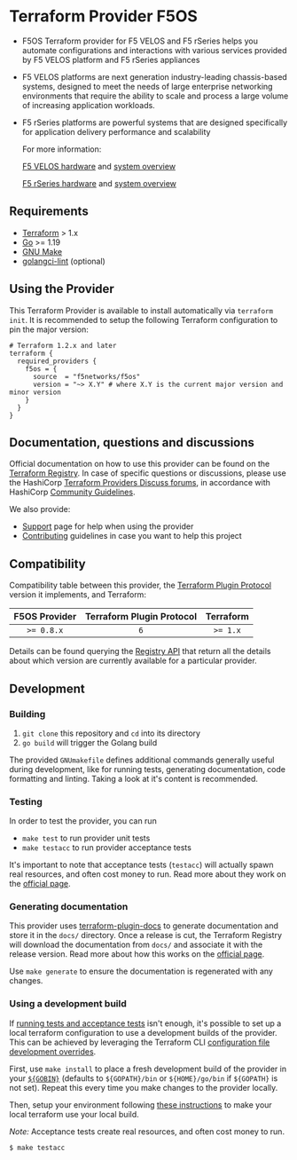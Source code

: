 # Terraform Provider F5OS

* F5OS Terraform provider for F5 VELOS and F5 rSeries helps you automate configurations and interactions with various services provided by F5 VELOS platform and F5 rSeries appliances

* F5 VELOS platforms are next generation industry-leading chassis-based systems, designed to meet the needs of large enterprise networking environments that require the ability to scale and process a large volume of increasing application workloads.

* F5 rSeries platforms are powerful systems that are designed specifically for application delivery performance and scalability

  For more information:

  [F5 VELOS hardware](https://www.f5.com/products/big-ip-services/velos-hardware-chassis-and-blades) and [system overview](https://techdocs.f5.com/en-us/velos-1-5-0/velos-systems-administration-configuration/title-velos-system-overview.html#intro-velos-systems)

  [F5 rSeries hardware](https://www.f5.com/products/big-ip-services/rseries-adc-hardware-appliance) and [system overview](https://techdocs.f5.com/en-us/hardware/f5-rseries-systems-getting-started.html)


## Requirements

* [Terraform](https://www.terraform.io/downloads) > 1.x
* [Go](https://go.dev/doc/install) >= 1.19
* [GNU Make](https://www.gnu.org/software/make/)
* [golangci-lint](https://golangci-lint.run/usage/install/#local-installation) (optional)

## Using the Provider

This Terraform Provider is available to install automatically via `terraform init`. It is recommended to setup the following Terraform configuration to pin the major version:

```hcl
# Terraform 1.2.x and later
terraform {
  required_providers {
    f5os = {
      source  = "f5networks/f5os"
      version = "~> X.Y" # where X.Y is the current major version and minor version
    }
  }
}
```

## Documentation, questions and discussions
Official documentation on how to use this provider can be found on the
[Terraform Registry](https://registry.terraform.io/providers/F5Networks/f5os/latest/docs).
In case of specific questions or discussions, please use the
HashiCorp [Terraform Providers Discuss forums](https://discuss.hashicorp.com/c/terraform-providers/31),
in accordance with HashiCorp [Community Guidelines](https://www.hashicorp.com/community-guidelines).

We also provide:

* [Support](.github/SUPPORT.md) page for help when using the provider
* [Contributing](.github/CONTRIBUTING.md) guidelines in case you want to help this project

## Compatibility

Compatibility table between this provider, the [Terraform Plugin Protocol](https://www.terraform.io/plugin/how-terraform-works#terraform-plugin-protocol)
version it implements, and Terraform:

| F5OS Provider |     Terraform Plugin Protocol      | Terraform |
|:-------------:|:----------------------------------:|:---------:|
|  `>= 0.8.x`   |                `6`                 | `>= 1.x`  |

Details can be found querying the [Registry API](https://www.terraform.io/internals/provider-registry-protocol#list-available-versions)
that return all the details about which version are currently available for a particular provider.

## Development

### Building

1. `git clone` this repository and `cd` into its directory
2. `go build` will trigger the Golang build

The provided `GNUmakefile` defines additional commands generally useful during development,
like for running tests, generating documentation, code formatting and linting.
Taking a look at it's content is recommended.

### Testing

In order to test the provider, you can run

* `make test` to run provider unit tests
* `make testacc` to run provider acceptance tests

It's important to note that acceptance tests (`testacc`) will actually spawn real resources, and often cost money to run. Read more about they work on the
[official page](https://www.terraform.io/plugin/sdkv2/testing/acceptance-tests).

### Generating documentation

This provider uses [terraform-plugin-docs](https://github.com/hashicorp/terraform-plugin-docs/)
to generate documentation and store it in the `docs/` directory.
Once a release is cut, the Terraform Registry will download the documentation from `docs/`
and associate it with the release version. Read more about how this works on the
[official page](https://www.terraform.io/registry/providers/docs).

Use `make generate` to ensure the documentation is regenerated with any changes.

### Using a development build

If [running tests and acceptance tests](#testing) isn't enough, it's possible to set up a local terraform configuration
to use a development builds of the provider. This can be achieved by leveraging the Terraform CLI
[configuration file development overrides](https://www.terraform.io/cli/config/config-file#development-overrides-for-provider-developers).

First, use `make install` to place a fresh development build of the provider in your
[`${GOBIN}`](https://pkg.go.dev/cmd/go#hdr-Compile_and_install_packages_and_dependencies)
(defaults to `${GOPATH}/bin` or `${HOME}/go/bin` if `${GOPATH}` is not set). Repeat
this every time you make changes to the provider locally.

Then, setup your environment following [these instructions](https://www.terraform.io/plugin/debugging#terraform-cli-development-overrides)
to make your local terraform use your local build.

*Note:* Acceptance tests create real resources, and often cost money to run.

```sh
$ make testacc
```